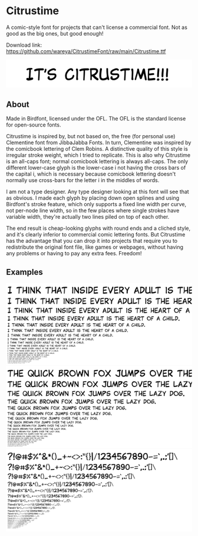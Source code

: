# Citrustime
A comic-style font for projects that can't license a commercial font. Not as good as the big ones, but good enough!

Download link: https://github.com/wareya/CitrustimeFont/raw/main/Citrustime.ttf

<p align="center">
   <img src="header.png">
</p>

## About

Made in Birdfont, licensed under the OFL. The OFL is the standard license for open-source fonts.

Citrustime is inspired by, but not based on, the free (for personal use) Clementine font from JibbaJabba Fonts. In turn, Clementine was inspired by the comicbook lettering of Clem Robins. A distinctive quality of this style is irregular stroke weight, which I tried to replicate. This is also why Citrustime is an all-caps font; normal comicbook lettering is always all-caps. The only different lower-case glyph is the lower-case i not having the cross bars of the capital i, which is necessary because comicbook lettering doesn't normally use cross-bars for the letter i in the middles of words.

I am not a type designer. Any type designer looking at this font will see that as obvious. I made each glyph by placing down open splines and using Birdfont's stroke feature, which only supports a fixed line width per curve, not per-node line width, so in the few places where single strokes have variable width, they're actually two lines piled on top of each other.

The end result is cheap-looking glyphs with round ends and a cliched style, and it's clearly inferior to commercial comic lettering fonts. But Citrustime has the advantage that you can drop it into projects that require you to redistribute the original font file, like games or webpages, without having any problems or having to pay any extra fees. Freedom!

## Examples

<p align="center">
   <img src="heart.png">
   <img src="fox.png">
   <img src="symbol.png">
</p>
